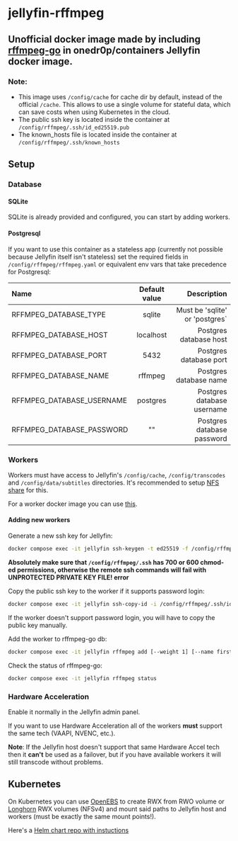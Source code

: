# jellyfin-rffmpeg

## Unofficial docker image made by including [rffmpeg-go](https://github.com/aleksasiriski/rffmpeg-go) in onedr0p/containers Jellyfin docker image.

### Note: 
* This image uses `/config/cache` for cache dir by default, instead of the official `/cache`. This allows to use a single volume for stateful data, which can save costs when using Kubernetes in the cloud.
* The public ssh key is located inside the container at `/config/rffmpeg/.ssh/id_ed25519.pub`
* The known_hosts file is located inside the container at `/config/rffmpeg/.ssh/known_hosts`

## Setup

### Database

#### SQLite

SQLite is already provided and configured, you can start by adding workers.

#### Postgresql

If you want to use this container as a stateless app (currently not possible because Jellyfin itself isn't stateless) set the required fields in `/config/rffmpeg/rffmpeg.yaml` or equivalent env vars that take precedence for Postgresql:

| Name | Default value | Description |
| :---- | :----: | ----: | 
| RFFMPEG_DATABASE_TYPE | sqlite | Must be 'sqlite' or 'postgres` |
| RFFMPEG_DATABASE_HOST | localhost | Postgres database host |
| RFFMPEG_DATABASE_PORT | 5432 | Postgres database port |
| RFFMPEG_DATABASE_NAME | rffmpeg | Postgres database name |
| RFFMPEG_DATABASE_USERNAME | postgres | Postgres database username |
| RFFMPEG_DATABASE_PASSWORD | "" | Postgres database password |

### Workers

Workers must have access to Jellyfin's `/config/cache`, `/config/transcodes` and `/config/data/subtitles` directories. It's recommended to setup [NFS share](https://github.com/aleksasiriski/rffmpeg-go/blob/main/docker-compose.example.yml) for this.

For a worker docker image you can use [this](https://github.com/aleksasiriski/rffmpeg-worker).

#### Adding new workers

Generate a new ssh key for Jellyfin:
```bash
docker compose exec -it jellyfin ssh-keygen -t ed25519 -f /config/rffmpeg/.ssh/id_ed25519 -q -N ""
```

**Absolutely make sure that `/config/rffmpeg/.ssh` has 700 or 600 chmod-ed permissions, otherwise the remote ssh commands will fail with UNPROTECTED PRIVATE KEY FILE! error**

Copy the public ssh key to the worker if it supports password login:
```bash
docker compose exec -it jellyfin ssh-copy-id -i /config/rffmpeg/.ssh/id_ed25519.pub root@<worker_ip_address>
```

If the worker doesn't support password login, you will have to copy the public key manually.

Add the worker to rffmpeg-go db:
```bash
docker compose exec -it jellyfin rffmpeg add [--weight 1] [--name first_worker] <worker_ip_address>
```

Check the status of rffmpeg-go:

```bash
docker compose exec -it jellyfin rffmpeg status
```

### Hardware Acceleration

Enable it normally in the Jellyfin admin panel.

If you want to use Hardware Acceleration all of the workers **must** support the same tech (VAAPI, NVENC, etc.).

**Note**: If the Jellyfin host doesn't support that same Hardware Accel tech then it **can't** be used as a failover, but if you have available workers it will still transcode without problems.

## Kubernetes

On Kubernetes you can use [OpenEBS](https://github.com/openebs/dynamic-nfs-provisioner) to create RWX from RWO volume or [Longhorn](https://longhorn.io) RWX volumes (NFSv4) and mount said paths to Jellyfin host and workers (must be exactly the same mount points!).

Here's a [Helm chart repo with instuctions](https://github.com/aleksasiriski/jellyfin-kubernetes)